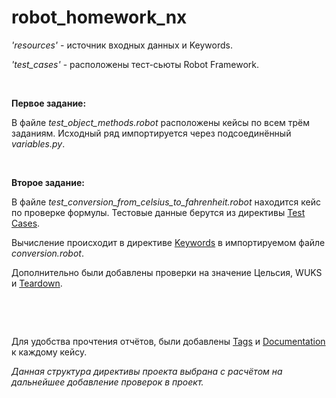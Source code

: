 # robot_homework_nx

<p><em>'resources' </em>- источник входных данных и Keywords.</p>
<p><em>'test_cases'</em> - расположены тест-сьюты Robot Framework.</p>
<p>&nbsp;</p>
<p><strong>Первое задание:</strong></p>
<p>В файле <em>test_object_methods.robot</em> расположены кейсы по всем трём заданиям. Исходный ряд импортируется через подсоединённый <em>variables.py</em>.</p>
<p>&nbsp;</p>
<p><strong>Второе задание:</strong></p>
<p>В файле <em>test_conversion_from_celsius_to_fahrenheit.robot</em> находится кейс по проверке формулы. Тестовые данные берутся из директивы <span style="text-decoration: underline;">Test Cases</span>.</p>
<p>Вычисление происходит в директиве <span style="text-decoration: underline;">Keywords</span> в импортируемом файле <em>conversion.robot</em>.</p>
<p>Дополнительно были добавлены проверки на значение Цельсия, WUKS и <span style="text-decoration: underline;">Teardown</span>.</p>
<p>&nbsp;</p>
<p>&nbsp;</p>
<p>Для удобства прочтения отчётов, были добавлены <span style="text-decoration: underline;">Tags</span> и <span style="text-decoration: underline;">Documentation</span> к каждому кейсу.</p>
<p><em>Данная структура директивы проекта выбрана с расчётом на дальнейшее добавление проверок в проект.</em></p>

